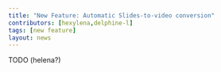```yaml
---
title: "New Feature: Automatic Slides-to-video conversion"
contributors: [hexylena,delphine-l]
tags: [new feature]
layout: news
---
```


TODO (helena?)
